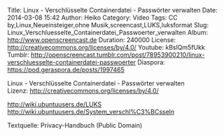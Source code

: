Title: Linux - Verschlüsselte Containerdatei - Passwörter verwalten
Date: 2014-03-08 15:42
Author: Heiko
Category: Video
Tags: CC by,Linux,Neueinsteiger,ohne Musik,screencast,LUKS,luksformat
Slug: Linux_Verschluesselte_Containerdatei_Passwoerter_verwalten
Album: http://www.openscreencast.de
Duration: 240000
License: http://creativecommons.org/licenses/by/4.0/
Youtube: kBslQm5fUkk
Tumblr: http://openscreencast.tumblr.com/post/78953900210/linux-verschluesselte-containerdatei-passwoerter
Diaspora: https://pod.geraspora.de/posts/1997465

Linux - Verschlüsselte Containerdatei - Passwörter verwalten  
Lizenz: <http://creativecommons.org/licenses/by/4.0/>  
  
<http://wiki.ubuntuusers.de/LUKS>  
<http://wiki.ubuntuusers.de/System_verschl%C3%BCsseln>  
  
Textquelle: Privacy-Handbuch (Public Domain)

